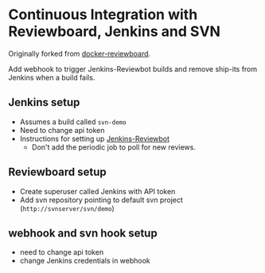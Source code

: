 # Continuous Integration with Reviewboard, Jenkins and SVN

Originally forked from [docker-reviewboard](https://github.com/ikatson/docker-reviewboard).

Add webhook to trigger Jenkins-Reviewbot builds and remove ship-its from Jenkins when a build fails.

## Jenkins setup
- Assumes a build called `svn-demo`
- Need to change api token
- Instructions for setting up [Jenkins-Reviewbot](https://wiki.jenkins.io/display/JENKINS/Jenkins-Reviewbot)
    - Don't add the periodic job to poll for new reviews.

## Reviewboard setup
- Create superuser called Jenkins with API token
- Add svn repository pointing to default svn project (`http://svnserver/svn/demo`)

## webhook and svn hook setup
- need to change api token
- change Jenkins credentials in webhook
